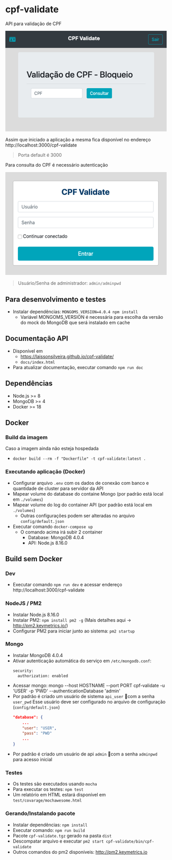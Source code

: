 # cpf-validate

API para validação de CPF

![cpf-validate-app](docs/images/image02.png)

Assim que iniciado a aplicação a mesma fica disponível no endereço http://localhost:3000/cpf-validate

> Porta default é 3000

Para consulta do CPF é necessário autenticação

![cpf-validate-auth](docs/images/image01.png)

> Usuário/Senha de administrador: `admin/adminpwd`

## Para desenvolvimento e testes

- Instalar dependências: `MONGOMS_VERSION=4.0.4 npm install`
  - Variável MONGOMS_VERSION é necessária para escolha da versão do mock do MongoDB que será instalado em cache

## Documentação API

- Disponível em
  - https://laissonsilveira.github.io/cpf-validate/
  - `docs/index.html`
- Para atualizar documentação, executar comando `npm run doc`

## Dependências

- Node.js >= 8
- MongoDB >= 4
- Docker >= 18

## Docker

### Build da imagem

Caso a imagem ainda não esteja hospedada

- `docker build --rm -f "Dockerfile" -t cpf-validate:latest .`

### Executando aplicação (Docker)

- Configurar arquivo `.env` com os dados de conexão com banco e quantidade de cluster para servidor da API
- Mapear volume do database do containe Mongo (por padrão está local em `./volumes`)
- Mapear volume do log do container API (por padrão está local em `./volumes`)
  - Outras configurações podem ser alteradas no arquivo `config/default.json`
- Executar comando `docker-compose up`
  - O comando acima irá subir 2 container
    - Database: MongoDB 4.0.4
    - API: Node.js 8.16.0

## Build sem Docker

### Dev

- Executar comando `npm run dev` e acessar endereço http://localhost:3000/cpf-validate

### NodeJS / PM2

- Instalar Node.js 8.16.0
- Instalar PM2: `npm install pm2 -g` (Mais detalhes aqui -> http://pm2.keymetrics.io/)
- Configurar PM2 para iniciar junto ao sistema: `pm2 startup`

### Mongo

- Instalar MongoDB 4.0.4
- Ativar autenticação automática do serviço em `/etc/mongodb.conf`:
  ```
  security:
    authorization: enabled
  ```
- Acessar mongo: mongo --host HOSTNAME --port PORT cpf-validate -u 'USER' -p 'PWD' --authenticationDatabase 'admin'
- Por padrão é criado um usuário de sistema `api_user` com a senha `user_pwd`
    Esse usuário deve ser configurado no arquivo de configuração (`config/default.json`)
    ```json
    "database": {
        ...
        "user": "USER",
        "pass": "PWD"
        ...
    }
    ```
- Por padrão é criado um usuário de api `admin` com a senha `adminpwd` para acesso inicial

### Testes

- Os testes são executados usando `mocha`
- Para executar os testes: `npm test`
- Um relatório em HTML estará disponível em `test/covarage/mochawesome.html`

### Gerando/Instalando pacote

- Instalar dependências: `npm install`
- Executar comando: `npm run build`
- Pacote `cpf-validate.tgz` gerado na pasta `dist`
- Descompatar arquivo e executar `pm2 start cpf-validate/bin/cpf-validate`
- Outros comandos do pm2 disponíveis: http://pm2.keymetrics.io